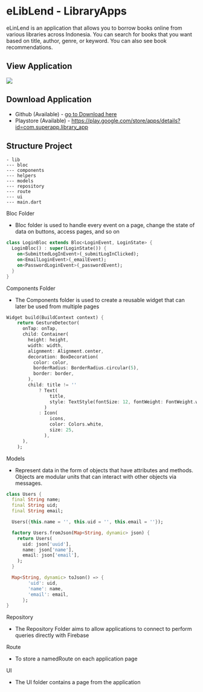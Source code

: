 # eLibLend - LibraryApps

eLinLend is an application that allows you to borrow books online from various libraries across Indonesia. You can search for books that you want based on title, author, genre, or keyword. You can also see book recommendations.

## View Application

<img src="https://i.ibb.co/dbWwT0k/Desain-tanpa-judul.png">

## Download Application

- Github (Available) - <a href="./downloads/">go to Download here</a>
- Playstore (Available) - https://play.google.com/store/apps/details?id=com.superapp.library_app

## Structure Project

```
- lib
--- bloc
--- components
--- helpers
--- models
--- repository
--- route
--- ui
--- main.dart
```

Bloc Folder

- Bloc folder is used to handle every event on a page, change the state of data on buttons, access pages, and so on

```dart
class LoginBloc extends Bloc<LoginEvent, LoginState> {
  LoginBloc() : super(LoginState()) {
    on<SubmittedLogInEvent>(_submitLogInClicked);
    on<EmailLoginEvent>(_emailEvent);
    on<PasswordLoginEvent>(_passwordEvent);
  }
}
```

Components Folder

- The Components folder is used to create a reusable widget that can later be used from multiple pages

```dart
Widget build(BuildContext context) {
    return GestureDetector(
      onTap: onTap,
      child: Container(
        height: height,
        width: width,
        alignment: Alignment.center,
        decoration: BoxDecoration(
          color: color,
          borderRadius: BorderRadius.circular(5),
          border: border,
        ),
        child: title != ''
            ? Text(
                title,
                style: TextStyle(fontSize: 12, fontWeight: FontWeight.w600, color: fontTextColor),
              )
            : Icon(
                icons,
                color: Colors.white,
                size: 25,
              ),
      ),
    );
```

Models

- Represent data in the form of objects that have attributes and methods. Objects are modular units that can interact with other objects via messages.

```dart
class Users {
  final String name;
  final String uid;
  final String email;

  Users({this.name = '', this.uid = '', this.email = ''});

  factory Users.fromJson(Map<String, dynamic> json) {
    return Users(
      uid: json['uuid'],
      name: json['name'],
      email: json['email'],
    );
  }

  Map<String, dynamic> toJson() => {
        'uid': uid,
        'name': name,
        'email': email,
      };
}
```

Repository

- The Repository Folder aims to allow applications to connect to perform queries directly with Firebase

Route

- To store a namedRoute on each application page

UI

- The UI folder contains a page from the application
